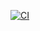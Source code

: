 [![CI](https://github.com/guillemsole/QuizApp/actions/workflows/swift.yml/badge.svg?branch=main)](https://github.com/guillemsole/QuizApp/actions/workflows/swift.yml)
